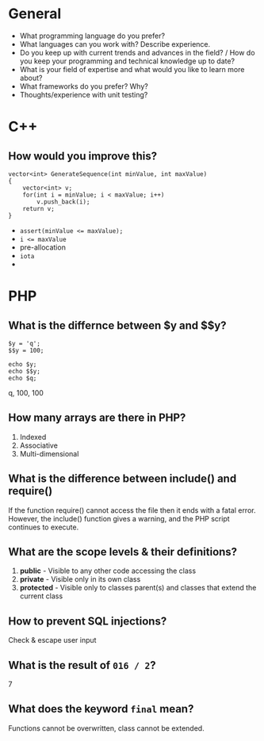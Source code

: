 # General
* What programming language do you prefer?
* What languages can you work with? Describe experience.
* Do you keep up with current trends and advances in the field? / How do you keep your programming and technical knowledge up to date?
* What is your field of expertise and what would you like to learn more about?
* What frameworks do you prefer? Why?
* Thoughts/experience with unit testing?

# C++

## How would you improve this?
```
vector<int> GenerateSequence(int minValue, int maxValue)
{
	vector<int> v;
	for(int i = minValue; i < maxValue; i++)
		v.push_back(i);
	return v;
}
```

* `assert(minValue <= maxValue);`
* `i <= maxValue`
* pre-allocation
* `iota`
* 
# PHP

## What is the differnce between $y and $$y?
```
$y = 'q';
$$y = 100;

echo $y;
echo $$y;
echo $q;
```
q, 100, 100

## How many arrays are there in PHP?

 1. Indexed
 2. Associative
 3. Multi-dimensional

## What is the difference between include() and require()
If the function require() cannot access the file then it ends with a fatal error. However, the include() function gives a warning, and the PHP script continues to execute.

## What are the scope levels & their definitions?
1. **public** - Visible to any other code accessing the class
2. **private** - Visible only in its own class
3. **protected** - Visible only to classes parent(s) and classes that extend the current class

## How to prevent SQL injections?
Check & escape user input

## What is the result of `016 / 2`?
7

## What does the keyword `final` mean?
Functions cannot be overwritten, class cannot be extended.
